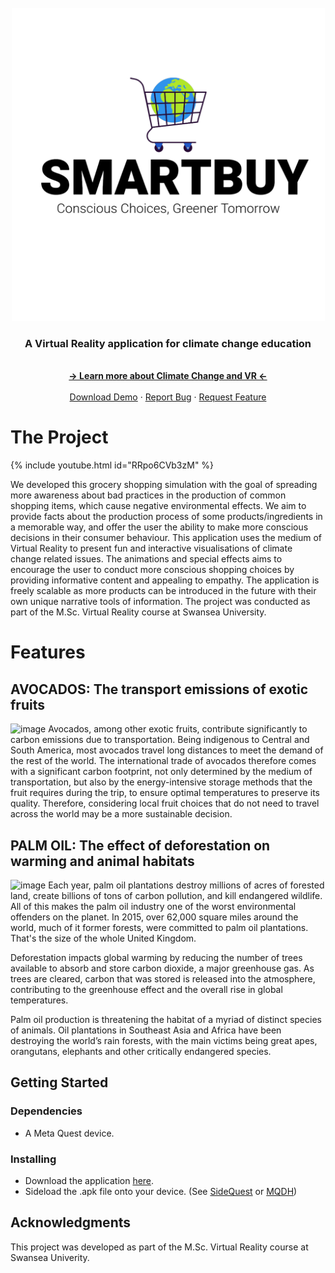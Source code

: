 <br />
<div align="center">
  <a href="https://github.com/zibodsun/BravoTeam">
    <img src="Logo.png" alt="Logo" width="501" height="501">
  </a>

  <h3 align="center">A Virtual Reality application for climate change education</h3>

  <p align="center">
    <br />
    <a href="SmartBuy_Report.pdf"><strong>-> Learn more about Climate Change and VR <-</strong></a>
    <br />
    <br />
    <a href="https://github.com/zibodsun/BravoTeam/releases">Download Demo</a>
    ·
    <a href="https://github.com/zibodsun/BravoTeam/issues">Report Bug</a>
    ·
    <a href="https://github.com/zibodsun/BravoTeam/issues">Request Feature</a>
  </p>
</div>

# The Project

{% include youtube.html id="RRpo6CVb3zM" %}
<br/>

We developed this grocery shopping simulation with the goal of spreading more awareness about bad practices in the production of common shopping items, which cause negative environmental effects. We aim to provide facts about the production process of some products/ingredients in a memorable way, and offer the user the ability to make more conscious decisions in their consumer behaviour. This application uses the medium of Virtual Reality to present fun and interactive visualisations of climate change related issues. The animations and special effects aims to encourage the user to conduct more conscious shopping choices by providing informative content and appealing to empathy. The application is freely scalable as more products can be introduced in the future with their own unique narrative tools of information. The project was conducted as part of the M.Sc. Virtual Reality course at Swansea University.

# Features

## AVOCADOS: The transport emissions of exotic fruits
![image](https://github.com/NatashaNo/BravoTeam/assets/147525423/1aef571a-9d10-4b6c-be40-1d7d79ecb5bf)
Avocados, among other exotic fruits, contribute significantly to carbon emissions due to transportation. Being indigenous to Central and South America, most avocados travel long distances to meet the demand of the rest of the world. The international trade of avocados therefore comes with a significant carbon footprint, not only determined by the medium of transportation, but also by the energy-intensive storage methods that the fruit requires during the trip, to ensure optimal temperatures to preserve its quality. Therefore, considering local fruit choices that do not need to travel across the world may be a more sustainable decision.

## PALM OIL: The effect of deforestation on warming and animal habitats
![image](https://github.com/NatashaNo/BravoTeam/assets/147525423/eb27ba8b-8025-406c-9e30-ebed4c0bc83a)
Each year, palm oil plantations destroy millions of acres of forested land, create billions of tons of carbon pollution, and kill endangered wildlife. All of this makes the palm oil industry one of the worst environmental offenders on the planet. In 2015, over 62,000 square miles around the world, much of it former forests, were committed to palm oil plantations. That's the size of the whole United Kingdom.

Deforestation impacts global warming by reducing the number of trees available to absorb and store carbon dioxide, a major greenhouse gas. As trees are cleared, carbon that was stored is released into the atmosphere, contributing to the greenhouse effect and the overall rise in global temperatures.

Palm oil production is threatening the habitat of a myriad of distinct species of animals. Oil plantations in Southeast Asia and Africa have been destroying the world’s rain forests, with the main victims being great apes, orangutans, elephants and other critically endangered species.


## Getting Started

### Dependencies

* A Meta Quest device.

### Installing

* Download the application [here](https://github.com/NatashaNo/BravoTeam/releases).
* Sideload the .apk file onto your device. (See [SideQuest](https://sidequestvr.com/) or [MQDH](https://developer.oculus.com/downloads/package/oculus-developer-hub-win/?locale=en_GB))

## Acknowledgments

This project was developed as part of the M.Sc. Virtual Reality course at Swansea Univerity.
